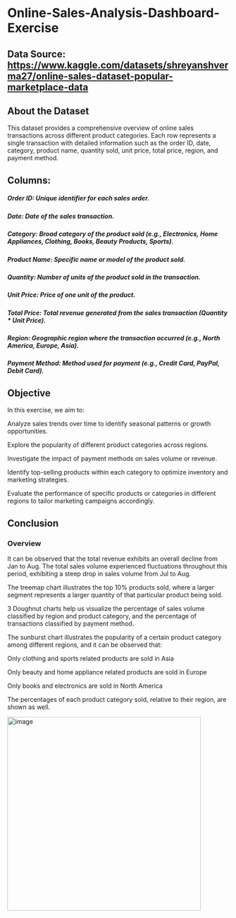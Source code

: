 # Online-Sales-Analysis-Dashboard-Exercise

## Data Source: https://www.kaggle.com/datasets/shreyanshverma27/online-sales-dataset-popular-marketplace-data

## About the Dataset
This dataset provides a comprehensive overview of online sales transactions across different product categories. Each row represents a single transaction with detailed information such as the order ID, date, category, product name, quantity sold, unit price, total price, region, and payment method.

## Columns:

##### Order ID: Unique identifier for each sales order.

##### Date: Date of the sales transaction.

##### Category: Broad category of the product sold (e.g., Electronics, Home Appliances, Clothing, Books, Beauty Products, Sports).

##### Product Name: Specific name or model of the product sold.

##### Quantity: Number of units of the product sold in the transaction.

##### Unit Price: Price of one unit of the product.

##### Total Price: Total revenue generated from the sales transaction (Quantity * Unit Price).

##### Region: Geographic region where the transaction occurred (e.g., North America, Europe, Asia).

##### Payment Method: Method used for payment (e.g., Credit Card, PayPal, Debit Card).

## Objective
In this exercise, we aim to:

Analyze sales trends over time to identify seasonal patterns or growth opportunities.

Explore the popularity of different product categories across regions.

Investigate the impact of payment methods on sales volume or revenue.

Identify top-selling products within each category to optimize inventory and marketing strategies.

Evaluate the performance of specific products or categories in different regions to tailor marketing campaigns accordingly.

## Conclusion

### Overview
It can be observed that the total revenue exhibits an overall decline from Jan to Aug. The total sales volume experienced fluctuations throughout this period, exhibiting a steep drop in sales volume from Jul to Aug. 

The treemap chart illustrates the top 10% products sold, where a larger segment represents a larger quantity of that particular product being sold.

3 Doughnut charts help us visualize the percentage of sales volume classified by region and product category, and the percentage of transactions classified by payment method.


The sunburst chart illustrates the popularity of a certain product category among different regions, and it can be observed that:

Only clothing and sports related products are sold in Asia

Only beauty and home appliance related products are sold in Europe

Only books and electronics are sold in North America

The percentages of each product category sold, relative to their region, are shown as well.

<img width="439" alt="image" src="https://github.com/user-attachments/assets/a1177be2-fbee-44b6-a268-08d71433703e">



